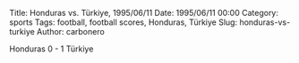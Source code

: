 Title: Honduras vs. Türkiye, 1995/06/11
Date: 1995/06/11 00:00
Category: sports
Tags: football, football scores, Honduras, Türkiye
Slug: honduras-vs-turkiye
Author: carbonero


Honduras 0 - 1 Türkiye
